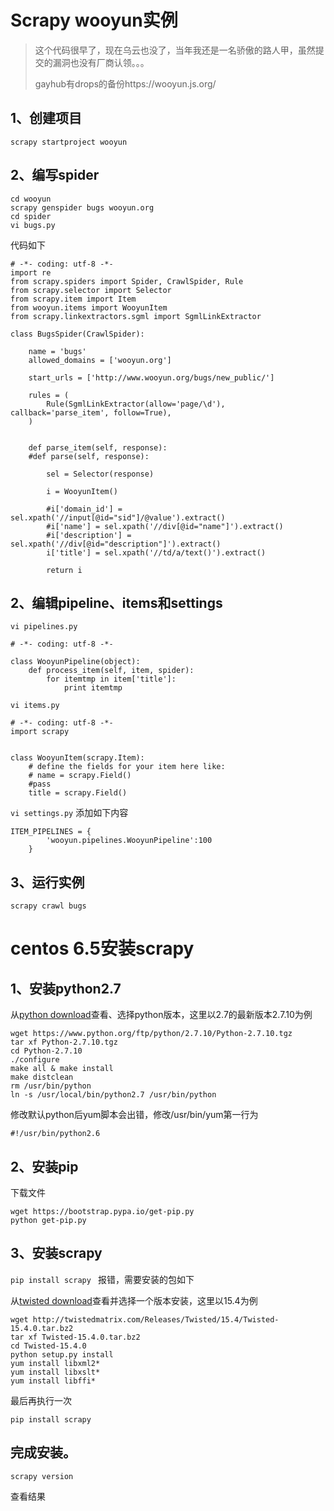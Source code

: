 # Scrapy wooyun实例
> 这个代码很早了，现在乌云也没了，当年我还是一名骄傲的路人甲，虽然提交的漏洞也没有厂商认领。。。
>
> gayhub有drops的备份https://wooyun.js.org/

## 1、创建项目
`scrapy startproject wooyun`
## 2、编写spider
```
cd wooyun
scrapy genspider bugs wooyun.org
cd spider
vi bugs.py
```
代码如下
```
# -*- coding: utf-8 -*-
import re
from scrapy.spiders import Spider, CrawlSpider, Rule
from scrapy.selector import Selector
from scrapy.item import Item
from wooyun.items import WooyunItem
from scrapy.linkextractors.sgml import SgmlLinkExtractor

class BugsSpider(CrawlSpider):

    name = 'bugs'
    allowed_domains = ['wooyun.org']

    start_urls = ['http://www.wooyun.org/bugs/new_public/']

    rules = (
        Rule(SgmlLinkExtractor(allow='page/\d'), callback='parse_item', follow=True),
    )


    def parse_item(self, response):
    #def parse(self, response):

        sel = Selector(response)

        i = WooyunItem()

        #i['domain_id'] = sel.xpath('//input[@id="sid"]/@value').extract()
        #i['name'] = sel.xpath('//div[@id="name"]').extract()
        #i['description'] = sel.xpath('//div[@id="description"]').extract()
        i['title'] = sel.xpath('//td/a/text()').extract()

        return i
```
## 2、编辑pipeline、items和settings
`vi pipelines.py`
```
# -*- coding: utf-8 -*-

class WooyunPipeline(object):
    def process_item(self, item, spider):
        for itemtmp in item['title']:
            print itemtmp
```
`vi items.py`
```
# -*- coding: utf-8 -*-
import scrapy


class WooyunItem(scrapy.Item):
    # define the fields for your item here like:
    # name = scrapy.Field()
    #pass
    title = scrapy.Field()
```
`vi settings.py`
添加如下内容
```
ITEM_PIPELINES = {
        'wooyun.pipelines.WooyunPipeline':100
    }
```
## 3、运行实例
`scrapy crawl bugs`

# centos 6.5安装scrapy

## 1、安装python2.7
从[python download](https://www.python.org/ftp/python/)查看、选择python版本，这里以2.7的最新版本2.7.10为例 

```
wget https://www.python.org/ftp/python/2.7.10/Python-2.7.10.tgz 
tar xf Python-2.7.10.tgz 
cd Python-2.7.10 
./configure 
make all & make install 
make distclean 
rm /usr/bin/python 
ln -s /usr/local/bin/python2.7 /usr/bin/python 
```
修改默认python后yum脚本会出错，修改/usr/bin/yum第一行为 

`#!/usr/bin/python2.6`

## 2、安装pip
下载文件 
```
wget https://bootstrap.pypa.io/get-pip.py 
python get-pip.py
```

## 3、安装scrapy
`pip install scrapy `
报错，需要安装的包如下 

从[twisted download](http://twistedmatrix.com/Releases/Twisted/)查看并选择一个版本安装，这里以15.4为例 

```
wget http://twistedmatrix.com/Releases/Twisted/15.4/Twisted-15.4.0.tar.bz2 
tar xf Twisted-15.4.0.tar.bz2 
cd Twisted-15.4.0 
python setup.py install 
yum install libxml2* 
yum install libxslt* 
yum install libffi* 
```
最后再执行一次 

`pip install scrapy `

## 完成安装。 
`scrapy version`

查看结果
